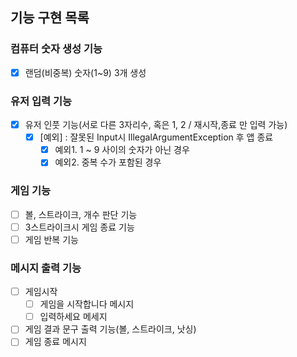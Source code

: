 ## 기능 구현 목록

### 컴퓨터 숫자 생성 기능
- [x] 랜덤(비중복) 숫자(1~9) 3개 생성

### 유저 입력 기능
- [x] 유저 인풋 기능(서로 다른 3자리수, 혹은 1, 2 / 재시작,종료 만 입력 가능)
  - [x] [예외] : 잘못된 Input시 IllegalArgumentException 후 앱 종료
    - [x] 예외1. 1 ~ 9 사이의 숫자가 아닌 경우
    - [x] 예외2. 중복 수가 포함된 경우

### 게임 기능
- [ ] 볼, 스트라이크, 개수 판단 기능
- [ ] 3스트라이크시 게임 종료 기능
- [ ] 게임 반복 기능

### 메시지 출력 기능
- [ ] 게임시작
  - [ ] 게임을 시작합니다 메시지
  - [ ] 입력하세요 메세지
- [ ] 게임 결과 문구 출력 기능(볼, 스트라이크, 낫싱)
- [ ] 게임 종료 메시지
